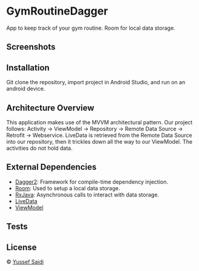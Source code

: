 # GymRoutineDagger
App to keep track of your gym routine. Room for local data storage.

## Screenshots
<p>
</p>

## Installation
Git clone the repository, import project in Android Studio, and run on an android device.

## Architecture Overview
This application makes use of the MVVM architectural pattern. 
Our project follows: Activity -> ViewModel -> Repository -> Remote Data Source -> Retrofit -> Webservice.
LiveData is retrieved from the Remote Data Source into our repository, then it trickles down all the way to our ViewModel. The activities do not hold data.

## External Dependencies
- [Dagger2](https://dagger.dev/): Framework for compile-time dependency injection.
- [Room](https://developer.android.com/training/data-storage/room): Used to setup a local data storage.
- [RxJava](https://github.com/ReactiveX/RxJava): Asynchronous calls to interact with data storage.
- [LiveData](https://developer.android.com/topic/libraries/architecture/livedata)
- [ViewModel](https://developer.android.com/reference/androidx/lifecycle/ViewModel)

## Tests

## License
© [Yussef Saidi](https://yussefsaidi.me/)
